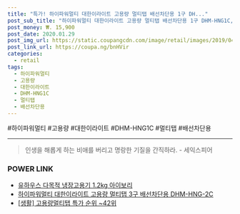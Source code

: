 ```yaml
--- 
title: "특가! 하이파워멀티 대한이라이트 고용량 멀티탭 배선차단용 1구 DH..." 
post_sub_title: "하이파워멀티 대한이라이트 고용량 멀티탭 배선차단용 1구 DHM-HNG1C, 5m, 1개" 
post_money: ₩. 15,900 
post_date: 2020.01.29 
post_img_url: https://static.coupangcdn.com/image/retail/images/2019/04/15/20/3/3b543b25-4e84-4f14-8e0b-2ce0b30dd0bd.jpg 
post_link_url: https://coupa.ng/bnHVir 
categories: 
  - retail 
tags: 
  - 하이파워멀티 
  - 고용량 
  - 대한이라이트 
  - DHM-HNG1C 
  - 멀티탭 
  - 배선차단용 
--- 
```

  #하이파워멀티 #고용량 #대한이라이트 #DHM-HNG1C #멀티탭 #배선차단용 
<hr> 

> 인생을 해롭게 하는 비애를 버리고 명랑한 기질을 간직하라. - 세익스피어 


### POWER LINK

* <a href="https://blog.naver.com/santokki14/221787909271" target="_blank">유하우스 다목적 냉장고용기 1.2kg 아이보리</a>
* <a href="https://blog.naver.com/fasyy4321/221789397626" target="_blank">하이파워멀티 대한이라이트 고용량 멀티탭 3구 배선차단용 DHM-HNG-2C</a>
* <a href="https://blog.naver.com/sakai111/221788474294" target="_blank"> [생활] 고용량멀티탭 특가 순위 ~42위</a>
